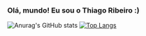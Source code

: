 ### Olá, mundo! Eu sou o Thiago Ribeiro :)

![Anurag's GitHub stats](https://github-readme-stats.vercel.app/api?username=yrnThiago&show_icons=true&bg_color=00000000)
[![Top Langs](https://github-readme-stats.vercel.app/api/top-langs/?username=yrnThiago&hide_progress=true&bg_color=00000000)](https://github.com/anuraghazra/github-readme-stats)
